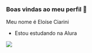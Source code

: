 ### Boas vindas ao meu perfil 💜

Meu nome é Eloíse Ciarini

- Estou estudando na Alura

![](https://tenor.com/pt-BR/view/wave-joy-inside-out-gif-11622749)
            
